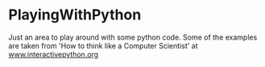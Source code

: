 PlayingWithPython
=================

Just an area to play around with some python code. Some of the examples are taken from 'How to think like a Computer Scientist' at www.interactivepython.org
